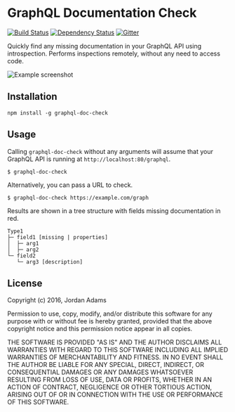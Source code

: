GraphQL Documentation Check
========

[![Build Status](https://travis-ci.org/JordanAdams/graphql-doc-check.svg?branch=master)](https://travis-ci.org/JordanAdams/graphql-doc-check)
[![Dependency Status](https://david-dm.org/jordanadams/graphql-doc-check.svg)](https://david-dm.org/jordanadams/graphql-doc-check)
[![Gitter](https://badges.gitter.im/JordanAdams/graphql-doc-check.svg)](https://gitter.im/JordanAdams/graphql-doc-check?utm_source=badge&utm_medium=badge&utm_campaign=pr-badge)

Quickly find any missing documentation in your GraphQL API using introspection. Performs inspections remotely, without any need to access code.

![Example screenshot](http://github.com/jordanadams/graphql-doc-check/media/screenshot.png)

## Installation

    npm install -g graphql-doc-check

## Usage

Calling `graphql-doc-check` without any arguments will assume that your GraphQL
API is running at `http://localhost:80/graphql`.

    $ graphql-doc-check

Alternatively, you can pass a URL to check.

    $ graphql-doc-check https://example.com/graph

Results are shown in a tree structure with fields missing documentation in red.

    Type1
    ├─ field1 [missing | properties]
    │  ├─ arg1
    │  ├─ arg2
    └─ field2
       └─ arg3 [description]


## License

Copyright (c) 2016, Jordan Adams

Permission to use, copy, modify, and/or distribute this software for any purpose with or without fee is hereby granted, provided that the above copyright notice and this permission notice appear in all copies.

THE SOFTWARE IS PROVIDED "AS IS" AND THE AUTHOR DISCLAIMS ALL WARRANTIES WITH REGARD TO THIS SOFTWARE INCLUDING ALL IMPLIED WARRANTIES OF MERCHANTABILITY AND FITNESS. IN NO EVENT SHALL THE AUTHOR BE LIABLE FOR ANY SPECIAL, DIRECT, INDIRECT, OR CONSEQUENTIAL DAMAGES OR ANY DAMAGES WHATSOEVER RESULTING FROM LOSS OF USE, DATA OR PROFITS, WHETHER IN AN ACTION OF CONTRACT, NEGLIGENCE OR OTHER TORTIOUS ACTION, ARISING OUT OF OR IN CONNECTION WITH THE USE OR PERFORMANCE OF THIS SOFTWARE.
